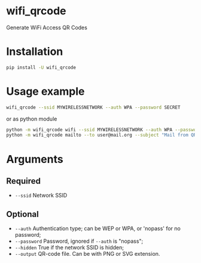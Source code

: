 # wifi_qrcode
Generate WiFi Access QR Codes

# Installation

```bash
pip install -U wifi_qrcode
```

# Usage example

```bash
wifi_qrcode --ssid MYWIRELESSNETWORK --auth WPA --password SECRET
```

or as python module

```bash
python -m wifi_qrcode wifi --ssid MYWIRELESSNETWORK --auth WPA --password SECRET
python -m wifi_qrcode mailto --to user@mail.org --subject "Mail from QR"
```

# Arguments

## Required

* `--ssid` Network SSID

## Optional

* `--auth` Authentication type; can be WEP or WPA, or 'nopass' for no password;
* `--password` Password, ignored if `--auth` is "nopass"; 
* `--hidden` True if the network SSID is hidden;
* `--output` QR-code file. Can be with PNG or SVG extension.

